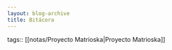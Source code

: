 ```yaml
---
layout: blog-archive
title: Bitácora
---
```


tags:: [[notas/Proyecto Matrioska|Proyecto Matrioska]]
